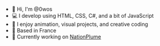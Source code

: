 - 👋 Hi, I'm @0wos  
- 💻 I develop using HTML, CSS, C#, and a bit of JavaScript  
- 🎨 I enjoy animation, visual projects, and creative coding  
- 📍 Based in France  
- 🚧 Currently working on [NationPlume](https://github.com/0wos/NationPlume)
